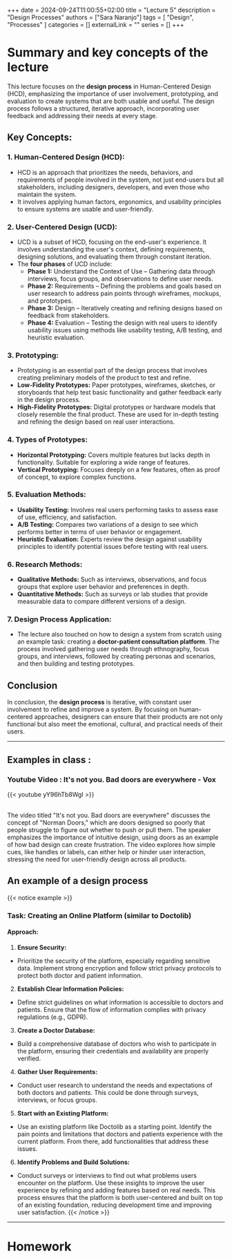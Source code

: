 +++ 
date = 2024-09-24T11:00:55+02:00
title = "Lecture 5"
description = "Design Processes"
authors = ["Sara Naranjo"]
tags = [
    "Design",
    "Processes"
    ]
categories = []
externalLink = ""
series = []
+++
# Summary and key concepts of the lecture 
This lecture focuses on the **design process** in Human-Centered Design (HCD), emphasizing the importance of user involvement, prototyping, and evaluation to create systems that are both usable and useful. The design process follows a structured, iterative approach, incorporating user feedback and addressing their needs at every stage.

## Key Concepts:
### 1. Human-Centered Design (HCD):
- HCD is an approach that prioritizes the needs, behaviors, and requirements of people involved in the system, not just end-users but all stakeholders, including designers, developers, and even those who maintain the system.
- It involves applying human factors, ergonomics, and usability principles to ensure systems are usable and user-friendly.
### 2. User-Centered Design (UCD):
- UCD is a subset of HCD, focusing on the end-user's experience. It involves understanding the user's context, defining requirements, designing solutions, and evaluating them through constant iteration.
- The **four phases** of UCD include:
    - **Phase 1:** Understand the Context of Use – Gathering data through interviews, focus groups, and observations to define user needs.
    - **Phase 2:** Requirements – Defining the problems and goals based on user research to address pain points through wireframes, mockups, and prototypes.
    - **Phase 3:** Design – Iteratively creating and refining designs based on feedback from stakeholders.
    - **Phase 4:** Evaluation – Testing the design with real users to identify usability issues using methods like usability testing, A/B testing, and heuristic evaluation.
### 3. Prototyping:
- Prototyping is an essential part of the design process that involves creating preliminary models of the product to test and refine.
- **Low-Fidelity Prototypes:** Paper prototypes, wireframes, sketches, or storyboards that help test basic functionality and gather feedback early in the design process.
- **High-Fidelity Prototypes:** Digital prototypes or hardware models that closely resemble the final product. These are used for in-depth testing and refining the design based on real user interactions.
### 4. Types of Prototypes:
- **Horizontal Prototyping:** Covers multiple features but lacks depth in functionality. Suitable for exploring a wide range of features.
- **Vertical Prototyping:** Focuses deeply on a few features, often as proof of concept, to explore complex functions.
### 5. Evaluation Methods:
- **Usability Testing:** Involves real users performing tasks to assess ease of use, efficiency, and satisfaction.
- **A/B Testing:** Compares two variations of a design to see which performs better in terms of user behavior or engagement.
- **Heuristic Evaluation:** Experts review the design against usability principles to identify potential issues before testing with real users.
### 6. Research Methods:
- **Qualitative Methods:** Such as interviews, observations, and focus groups that explore user behavior and preferences in depth.
- **Quantitative Methods:** Such as surveys or lab studies that provide measurable data to compare different versions of a design.
### 7. Design Process Application:
- The lecture also touched on how to design a system from scratch using an example task: creating a **doctor-patient consultation platform**. The process involved gathering user needs through ethnography, focus groups, and interviews, followed by creating personas and scenarios, and then building and testing prototypes.
## Conclusion
In conclusion, the **design process** is iterative, with constant user involvement to refine and improve a system. By focusing on human-centered approaches, designers can ensure that their products are not only functional but also meet the emotional, cultural, and practical needs of their users.

___
## Examples in class : 
### Youtube Video : It's not you. Bad doors are everywhere - Vox
{{< youtube yY96hTb8WgI >}}

<br> 
The video titled "It's not you. Bad doors are everywhere" discusses the concept of "Norman Doors," which are doors designed so poorly that people struggle to figure out whether to push or pull them. The speaker emphasizes the importance of intuitive design, using doors as an example of how bad design can create frustration. The video explores how simple cues, like handles or labels, can either help or hinder user interaction, stressing the need for user-friendly design across all products.

## An example of a design process 
{{< notice example >}}
### Task: Creating an Online Platform (similar to Doctolib)
#### Approach:
1. **Ensure Security:**
- Prioritize the security of the platform, especially regarding sensitive data. Implement strong encryption and follow strict privacy protocols to protect both doctor and patient information.
2. **Establish Clear Information Policies:**
- Define strict guidelines on what information is accessible to doctors and patients. Ensure that the flow of information complies with privacy regulations (e.g., GDPR).
3. **Create a Doctor Database:**
- Build a comprehensive database of doctors who wish to participate in the platform, ensuring their credentials and availability are properly verified.
4. **Gather User Requirements:**
- Conduct user research to understand the needs and expectations of both doctors and patients. This could be done through surveys, interviews, or focus groups.
5. **Start with an Existing Platform:**
- Use an existing platform like Doctolib as a starting point. Identify the pain points and limitations that doctors and patients experience with the current platform. From there, add functionalities that address these issues.
6. **Identify Problems and Build Solutions:**
- Conduct surveys or interviews to find out what problems users encounter on the platform. Use these insights to improve the user experience by refining and adding features based on real needs.
This process ensures that the platform is both user-centered and built on top of an existing foundation, reducing development time and improving user satisfaction.
{{< /notice >}}
___
# Homework 
